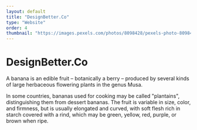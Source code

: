 ```yaml
---
layout: default
title: "DesignBetter.Co"
type: "Website"
order: 4
thumbnail: "https://images.pexels.com/photos/8098428/pexels-photo-8098428.jpeg?auto=compress&cs=tinysrgb&dpr=2&h=750&w=1260"
---
```

# DesignBetter.Co

A banana is an edible fruit – botanically a berry – produced by several kinds
of large herbaceous flowering plants in the genus Musa.

In some countries, bananas used for cooking may be called "plantains",
distinguishing them from dessert bananas. The fruit is variable in size, color,
and firmness, but is usually elongated and curved, with soft flesh rich in
starch covered with a rind, which may be green, yellow, red, purple, or brown
when ripe.